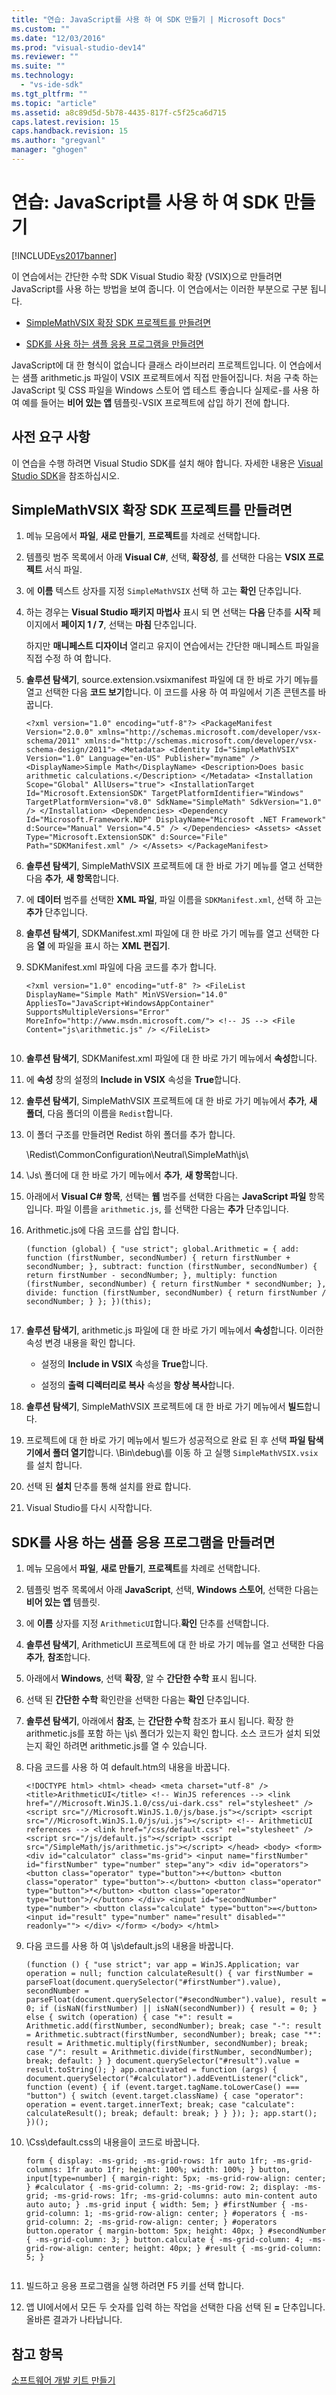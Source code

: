 ```yaml
---
title: "연습: JavaScript를 사용 하 여 SDK 만들기 | Microsoft Docs"
ms.custom: ""
ms.date: "12/03/2016"
ms.prod: "visual-studio-dev14"
ms.reviewer: ""
ms.suite: ""
ms.technology: 
  - "vs-ide-sdk"
ms.tgt_pltfrm: ""
ms.topic: "article"
ms.assetid: a8c89d5d-5b78-4435-817f-c5f25ca6d715
caps.latest.revision: 15
caps.handback.revision: 15
ms.author: "gregvanl"
manager: "ghogen"
---
```

# 연습: JavaScript를 사용 하 여 SDK 만들기
[!INCLUDE[vs2017banner](../code-quality/includes/vs2017banner.md)]

이 연습에서는 간단한 수학 SDK Visual Studio 확장 \(VSIX\)으로 만들려면 JavaScript를 사용 하는 방법을 보여 줍니다.  이 연습에서는 이러한 부분으로 구분 됩니다.  
  
-   [SimpleMathVSIX 확장 SDK 프로젝트를 만들려면](../extensibility/walkthrough-creating-an-sdk-using-javascript.md#createSimpleMathVSIX)  
  
-   [SDK를 사용 하는 샘플 응용 프로그램을 만들려면](../extensibility/walkthrough-creating-an-sdk-using-javascript.md#createSampleApp)  
  
 JavaScript에 대 한 형식이 없습니다 클래스 라이브러리 프로젝트입니다. 이 연습에서는 샘플 arithmetic.js 파일이 VSIX 프로젝트에서 직접 만들어집니다. 처음 구축 하는 JavaScript 및 CSS 파일을 Windows 스토어 앱 테스트 좋습니다 실제로\-를 사용 하 여 예를 들어는 **비어 있는 앱** 템플릿\-VSIX 프로젝트에 삽입 하기 전에 합니다.  
  
## 사전 요구 사항  
 이 연습을 수행 하려면 Visual Studio SDK를 설치 해야 합니다. 자세한 내용은 [Visual Studio SDK](../extensibility/visual-studio-sdk.md)을 참조하십시오.  
  
##  <a name="createSimpleMathVSIX"></a> SimpleMathVSIX 확장 SDK 프로젝트를 만들려면  
  
1.  메뉴 모음에서 **파일**, **새로 만들기**, **프로젝트**를 차례로 선택합니다.  
  
2.  템플릿 범주 목록에서 아래 **Visual C\#**, 선택, **확장성**, 를 선택한 다음는 **VSIX 프로젝트** 서식 파일.  
  
3.  에 **이름** 텍스트 상자를 지정 `SimpleMathVSIX` 선택 하 고는 **확인** 단추입니다.  
  
4.  하는 경우는 **Visual Studio 패키지 마법사** 표시 되 면 선택는 **다음** 단추를 **시작** 페이지에서 **페이지 1 \/ 7**, 선택는 **마침** 단추입니다.  
  
     하지만 **매니페스트 디자이너** 열리고 유지이 연습에서는 간단한 매니페스트 파일을 직접 수정 하 여 합니다.  
  
5.  **솔루션 탐색기**, source.extension.vsixmanifest 파일에 대 한 바로 가기 메뉴를 열고 선택한 다음 **코드 보기**합니다. 이 코드를 사용 하 여 파일에서 기존 콘텐츠를 바꿉니다.  
  
    ```  
    <?xml version="1.0" encoding="utf-8"?> <PackageManifest Version="2.0.0" xmlns="http://schemas.microsoft.com/developer/vsx-schema/2011" xmlns:d="http://schemas.microsoft.com/developer/vsx-schema-design/2011"> <Metadata> <Identity Id="SimpleMathVSIX" Version="1.0" Language="en-US" Publisher="myname" /> <DisplayName>Simple Math</DisplayName> <Description>Does basic arithmetic calculations.</Description> </Metadata> <Installation Scope="Global" AllUsers="true"> <InstallationTarget Id="Microsoft.ExtensionSDK" TargetPlatformIdentifier="Windows" TargetPlatformVersion="v8.0" SdkName="SimpleMath" SdkVersion="1.0" /> </Installation> <Dependencies> <Dependency Id="Microsoft.Framework.NDP" DisplayName="Microsoft .NET Framework" d:Source="Manual" Version="4.5" /> </Dependencies> <Assets> <Asset Type="Microsoft.ExtensionSDK" d:Source="File" Path="SDKManifest.xml" /> </Assets> </PackageManifest>  
    ```  
  
6.  **솔루션 탐색기**, SimpleMathVSIX 프로젝트에 대 한 바로 가기 메뉴를 열고 선택한 다음 **추가**, **새 항목**합니다.  
  
7.  에 **데이터** 범주를 선택한 **XML 파일**, 파일 이름을 `SDKManifest.xml`, 선택 하 고는 **추가** 단추입니다.  
  
8.  **솔루션 탐색기**, SDKManifest.xml 파일에 대 한 바로 가기 메뉴를 열고 선택한 다음 **열** 에 파일을 표시 하는 **XML 편집기**.  
  
9. SDKManifest.xml 파일에 다음 코드를 추가 합니다.  
  
    ```  
    <?xml version="1.0" encoding="utf-8" ?> <FileList DisplayName="Simple Math" MinVSVersion="14.0" AppliesTo="JavaScript+WindowsAppContainer" SupportsMultipleVersions="Error" MoreInfo="http://www.msdn.microsoft.com/"> <!-- JS --> <File Content="js\arithmetic.js" /> </FileList>  
  
    ```  
  
10. **솔루션 탐색기**, SDKManifest.xml 파일에 대 한 바로 가기 메뉴에서 **속성**합니다.  
  
11. 에 **속성** 창의 설정의 **Include in VSIX** 속성을 **True**합니다.  
  
12. **솔루션 탐색기**, SimpleMathVSIX 프로젝트에 대 한 바로 가기 메뉴에서 **추가**, **새 폴더**, 다음 폴더의 이름을 `Redist`합니다.  
  
13. 이 폴더 구조를 만들려면 Redist 하위 폴더를 추가 합니다.  
  
     \\Redist\\CommonConfiguration\\Neutral\\SimpleMath\\js\\  
  
14. \\Js\\ 폴더에 대 한 바로 가기 메뉴에서 **추가**, **새 항목**합니다.  
  
15. 아래에서 **Visual C\# 항목**, 선택는 **웹** 범주를 선택한 다음는 **JavaScript 파일** 항목입니다. 파일 이름을 `arithmetic.js`, 를 선택한 다음는 **추가** 단추입니다.  
  
16. Arithmetic.js에 다음 코드를 삽입 합니다.  
  
    ```  
    (function (global) { "use strict"; global.Arithmetic = { add: function (firstNumber, secondNumber) { return firstNumber + secondNumber; }, subtract: function (firstNumber, secondNumber) { return firstNumber - secondNumber; }, multiply: function (firstNumber, secondNumber) { return firstNumber * secondNumber; }, divide: function (firstNumber, secondNumber) { return firstNumber / secondNumber; } }; })(this);  
  
    ```  
  
17. **솔루션 탐색기**, arithmetic.js 파일에 대 한 바로 가기 메뉴에서 **속성**합니다. 이러한 속성 변경 내용을 확인 합니다.  
  
    -   설정의 **Include in VSIX** 속성을 **True**합니다.  
  
    -   설정의 **출력 디렉터리로 복사** 속성을 **항상 복사**합니다.  
  
18. **솔루션 탐색기**, SimpleMathVSIX 프로젝트에 대 한 바로 가기 메뉴에서 **빌드**합니다.  
  
19. 프로젝트에 대 한 바로 가기 메뉴에서 빌드가 성공적으로 완료 된 후 선택 **파일 탐색기에서 폴더 열기**합니다. \\Bin\\debug\\를 이동 하 고 실행 `SimpleMathVSIX.vsix` 를 설치 합니다.  
  
20. 선택 된 **설치** 단추를 통해 설치를 완료 합니다.  
  
21. Visual Studio를 다시 시작합니다.  
  
##  <a name="createSampleApp"></a> SDK를 사용 하는 샘플 응용 프로그램을 만들려면  
  
1.  메뉴 모음에서 **파일**, **새로 만들기**, **프로젝트**를 차례로 선택합니다.  
  
2.  템플릿 범주 목록에서 아래 **JavaScript**, 선택, **Windows 스토어**, 선택한 다음는 **비어 있는 앱** 템플릿.  
  
3.  에 **이름** 상자를 지정 `ArithmeticUI`합니다.**확인** 단추를 선택합니다.  
  
4.  **솔루션 탐색기**, ArithmeticUI 프로젝트에 대 한 바로 가기 메뉴를 열고 선택한 다음 **추가**, **참조**합니다.  
  
5.  아래에서 **Windows**, 선택 **확장**, 알 수 **간단한 수학** 표시 됩니다.  
  
6.  선택 된 **간단한 수학** 확인란을 선택한 다음는 **확인** 단추입니다.  
  
7.  **솔루션 탐색기**, 아래에서 **참조**, 는 **간단한 수학** 참조가 표시 됩니다. 확장 한 arithmetic.js를 포함 하는 \\js\\ 폴더가 있는지 확인 합니다. 소스 코드가 설치 되었는지 확인 하려면 arithmetic.js를 열 수 있습니다.  
  
8.  다음 코드를 사용 하 여 default.htm의 내용을 바꿉니다.  
  
    ```  
    <!DOCTYPE html> <html> <head> <meta charset="utf-8" /> <title>ArithmeticUI</title> <!-- WinJS references --> <link href="//Microsoft.WinJS.1.0/css/ui-dark.css" rel="stylesheet" /> <script src="//Microsoft.WinJS.1.0/js/base.js"></script> <script src="//Microsoft.WinJS.1.0/js/ui.js"></script> <!-- ArithmeticUI references --> <link href="/css/default.css" rel="stylesheet" /> <script src="/js/default.js"></script> <script src="/SimpleMath/js/arithmetic.js"></script> </head> <body> <form> <div id="calculator" class="ms-grid"> <input name="firstNumber" id="firstNumber" type="number" step="any"> <div id="operators"> <button class="operator" type="button">+</button> <button class="operator" type="button">-</button> <button class="operator" type="button">*</button> <button class="operator" type="button">/</button> </div> <input id="secondNumber" type="number"> <button class="calculate" type="button">=</button> <input id="result" type="number" name="result" disabled="" readonly=""> </div> </form> </body> </html>  
    ```  
  
9. 다음 코드를 사용 하 여 \\js\\default.js의 내용을 바꿉니다.  
  
    ```  
    (function () { "use strict"; var app = WinJS.Application; var operation = null; function calculateResult() { var firstNumber = parseFloat(document.querySelector("#firstNumber").value), secondNumber = parseFloat(document.querySelector("#secondNumber").value), result = 0; if (isNaN(firstNumber) || isNaN(secondNumber)) { result = 0; } else { switch (operation) { case "+": result = Arithmetic.add(firstNumber, secondNumber); break; case "-": result = Arithmetic.subtract(firstNumber, secondNumber); break; case "*": result = Arithmetic.multiply(firstNumber, secondNumber); break; case "/": result = Arithmetic.divide(firstNumber, secondNumber); break; default: } } document.querySelector("#result").value = result.toString(); } app.onactivated = function (args) { document.querySelector("#calculator").addEventListener("click", function (event) { if (event.target.tagName.toLowerCase() === "button") { switch (event.target.className) { case "operator": operation = event.target.innerText; break; case "calculate": calculateResult(); break; default: break; } } }); }; app.start(); })();  
    ```  
  
10. \\Css\\default.css의 내용을이 코드로 바꿉니다.  
  
    ```  
    form { display: -ms-grid; -ms-grid-rows: 1fr auto 1fr; -ms-grid-columns: 1fr auto 1fr; height: 100%; width: 100%; } button, input[type=number] { margin-right: 5px; -ms-grid-row-align: center; } #calculator { -ms-grid-column: 2; -ms-grid-row: 2; display: -ms-grid; -ms-grid-rows: 1fr; -ms-grid-columns: auto min-content auto auto auto; } .ms-grid input { width: 5em; } #firstNumber { -ms-grid-column: 1; -ms-grid-row-align: center; } #operators { -ms-grid-column: 2; -ms-grid-row-align: center; } #operators button.operator { margin-bottom: 5px; height: 40px; } #secondNumber { -ms-grid-column: 3; } button.calculate { -ms-grid-column: 4; -ms-grid-row-align: center; height: 40px; } #result { -ms-grid-column: 5; }  
  
    ```  
  
11. 빌드하고 응용 프로그램을 실행 하려면 F5 키를 선택 합니다.  
  
12. 앱 UI에서에서 모든 두 숫자를 입력 하는 작업을 선택한 다음 선택 된 **\=** 단추입니다. 올바른 결과가 나타납니다.  
  
## 참고 항목  
 [소프트웨어 개발 키트 만들기](../extensibility/creating-a-software-development-kit.md)